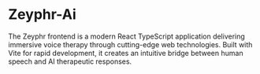 # Zeyphr-Ai
The Zeyphr frontend is a modern React TypeScript application delivering immersive voice therapy through cutting-edge web technologies. Built with Vite for rapid development, it creates an intuitive bridge between human speech and AI therapeutic responses.
